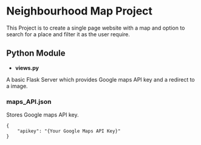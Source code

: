 # Neighbourhood Map Project

This Project is to create a single page website with a map and option to search for a place and filter it as the user require.

## Python Module

* **views.py**

A basic Flask Server which provides Google maps API key and a redirect to a image.

### maps_API.json

Stores Google maps API key.

	{
		"apikey": "{Your Google Maps API Key}"
	}
